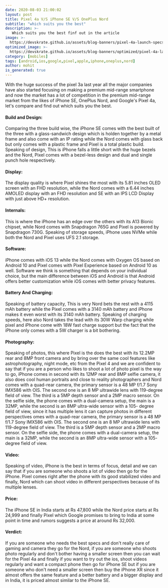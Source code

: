 ```yaml
---
date: 2020-08-03 21:00:02
layout: post
title: Pixel 4a V/S iPhone SE V/S OnePlus Nord
subtitle: "which suits you the best"
description: >-
   Which suits you the best finf out in the article
image: >-
  https://devskrate.github.io/assets/blog-banners/pixel-4a-launch-specs.jpg
optimized_image: >-
  https://devskrate.github.io/assets/blog-banners/optimized/pixel-4a-launch-specs.webp
category: [mobiles]
tags: [android,ios,google,pixel,apple,iphone,oneplus,nord]
author: mohit
is_generated: true
---
```

With the huge success of the pixel 3a last year all the major companies have also started focusing on making a premium mid-range smartphone and now the market has a lot of competition in the premium mid-range market from the likes of iPhone SE, OnePlus Nord, and Google's Pixel 4a, let's compare and find out which suits you the best.
#### Build and Design:
Comparing the three build wise, the iPhone SE comes with the best built of the three with a glass-sandwich design which is holden together by a metal frame and also come with an IP rating while the Nord comes with glass back but only comes with a plastic frame and Pixel is a total plastic build. Speaking of design, This is iPhone falls a little short with the huge bezels and the Nord, Pixel comes with a bezel-less design and dual and single punch hole respectively. 
#### Display:
The display quality is where Pixel shines the most with its 5.81 inches  OLED screen with an FHD resolution, while the Nord comes with a 6.44 inches AMOLED display with an FHD resolution and SE with an IPS LCD Display with just above HD+ resolution.
#### Internals:
This is where the iPhone has an edge over the others with its A13 Bionic chipset, while Nord comes with Snapdragon 765G and Pixel is powered by Snapdragon 730G. Speaking of storage speeds, iPhone uses NVMe while both the Nord and Pixel uses UFS 2.1 storage.
#### Software:
iPhone comes with iOS 13 while the Nord comes with Oxygen OS based on Android 10 and Pixel comes with Pixel Experience based on Android 10 as well. Software we think is something that depends on your individual choice, but the main difference between iOS and Android is that Android offers better customization while iOS comes with better privacy features.
#### Battery And Charging:
Speaking of battery capacity, This is very Nord bets the rest with a 4115 mAh battery while the Pixel comes with a  3140 mAh battery and iPhone makes it even worst with its 3140 mAh battery. Speaking of charging speeds, here also Nord takes the lead with its 30W Warp charging while pixel and iPhone come with 18W fast charge support but the fact that the iPhone only comes with a 5W charger is a bit bothering.
#### Photography:
Speaking of photos, this where Pixel is the does the best with its 12.2MP rear and 8MP front camera and by bring over the same cool features like astrophotography, night mode, etc from the Pixel 4 and we are confident to say that if you are a person who likes to shoot a lot of photo pixel is the way to go, iPhone comes in second with its 12MP rear and 8MP selfie camera, it also does cool human portraits and close to reality photographers and Nord comes with a quad-rear camera, the primary sensor is a 48 MP f/1.7 Sony IMX586 with OIS. The second one is an 8 MP ultrawide lens with 119-degree field of view. The third is a 5MP depth sensor and a 2MP macro sensor. On the selfie side, the phone comes with a dual-camera setup, the main is a 32MP, while the second is an 8MP ultra-wide sensor with a 105- degree field of view, since it has multiple lens it can capture photos in different perspectives
omes with a quad-rear camera, the primary sensor is a 48 MP f/1.7 Sony IMX586 with OIS. The second one is an 8 MP ultrawide lens with 119-degree field of view. The third is a 5MP depth sensor and a 2MP macro sensor. On the selfie side, the phone comes with a dual-camera setup, the main is a 32MP, while the second is an 8MP ultra-wide sensor with a 105- degree field of view.
#### Video:
Speaking of video, iPhone is the best in terms of focus, detail and we can say that if you are someone who shoots a lot of video then go for the iPhone. Pixel comes right after the phone with its good stabilized video and finally, Nord which can shoot video in different perspectives because of its multiple lenses.
#### Price:
The iPhone SE in India starts at Rs 47,800 while the Nord price starts at Rs 24,999 and finally Pixel which Google promises to bring to India at some point in time and rumors suggests a price at around Rs 32,000.
#### Verdict:
If you are someone who needs the best specs and don't really care of gaming and camera they go for the Nord, if you are someone who shoots photo regularly and don't bother having a smaller screen then you can wait for the Pixel 4a and finally if you want to try out the ios, shoot videos regularly and want a compact phone then go for iPhone SE but if you are someone who don't need a smaller screen then buy the iPhone XR since it almost offers the same feature and a better battery and a bigger display and in India, it is priced almost similar to the iPhone SE. 
